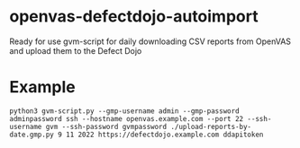# openvas-defectdojo-autoimport

Ready for use gvm-script for daily downloading CSV reports from OpenVAS and upload them to the Defect Dojo

# Example

```
python3 gvm-script.py --gmp-username admin --gmp-password adminpassword ssh --hostname openvas.example.com --port 22 --ssh-username gvm --ssh-password gvmpassword ./upload-reports-by-date.gmp.py 9 11 2022 https://defectdojo.example.com ddapitoken
```
